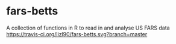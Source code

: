 # fars-betts
A collection of functions in R to read in and analyse US FARS data
https://travis-ci.org/lizl90/fars-betts.svg?branch=master
